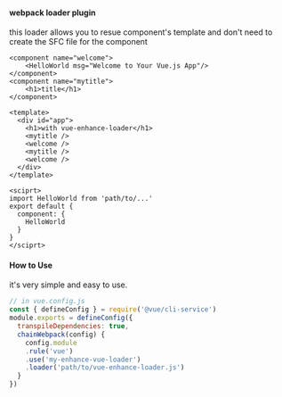#### webpack loader plugin

this loader allows you to resue component's template and don't need to create the SFC file for the component

```vue
<component name="welcome">
    <HelloWorld msg="Welcome to Your Vue.js App"/>
</component>
<component name="mytitle">
    <h1>title</h1>
</component>

<template>
  <div id="app">
    <h1>with vue-enhance-loader</h1>
    <mytitle />
    <welcome />
    <mytitle />
    <welcome />
  </div>
</template>

<sciprt>
import HelloWorld from 'path/to/...' 
export default {
  component: {
    HelloWorld
  }
}
</sciprt>
```

#### How to Use

it's very simple and easy to use.

```js
// in vue.config.js
const { defineConfig } = require('@vue/cli-service')
module.exports = defineConfig({
  transpileDependencies: true,
  chainWebpack(config) {
    config.module
    .rule('vue')
    .use('my-enhance-vue-loader')
    .loader('path/to/vue-enhance-loader.js')
  }
})


```
